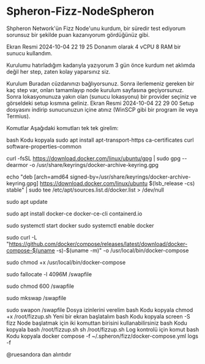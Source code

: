 # Spheron-Fizz-NodeSpheron

Shpheron Network'ün Fizz Node'unu kurdum, bir süredir test ediyorum sorunsuz bir şekilde puan kazanıyorum gördüğünüz gibi.

Ekran Resmi 2024-10-04 22 19 25
Donanım olarak 4 vCPU 8 RAM bir sunucu kullandım.

Kurulumu hatırladığım kadarıyla yazıyorum 3 gün önce kurdum net aklımda değil her step, zaten kolay yaparsınız siz.

Kurulum
Buradan cüzdanınızı bağlıyorsunuz.
Sonra ilerlemeniz gereken bir kaç step var, onları tamamlayıp node kurulum sayfasına geçiyorsunuz.
Sonra lokasyonunuza yakın olan (sunucu lokasyonu) bir provider seçiniz ve görseldeki setup kısmına geliniz.
Ekran Resmi 2024-10-04 22 29 00
Setup dosyasını indirip sunucunuzun içine atınız (WinSCP gibi bir program ile veya Termius).

Komutlar
Aşağıdaki komutları tek tek girelim:

bash
Kodu kopyala
sudo apt install apt-transport-https ca-certificates curl software-properties-common

curl -fsSL https://download.docker.com/linux/ubuntu/gpg | sudo gpg --dearmor -o /usr/share/keyrings/docker-archive-keyring.gpg

echo "deb [arch=amd64 signed-by=/usr/share/keyrings/docker-archive-keyring.gpg] https://download.docker.com/linux/ubuntu $(lsb_release -cs) stable" | sudo tee /etc/apt/sources.list.d/docker.list > /dev/null

sudo apt update

sudo apt install docker-ce docker-ce-cli containerd.io

sudo systemctl start docker
sudo systemctl enable docker

sudo curl -L "https://github.com/docker/compose/releases/latest/download/docker-compose-$(uname -s)-$(uname -m)" -o /usr/local/bin/docker-compose

sudo chmod +x /usr/local/bin/docker-compose

sudo fallocate -l 4096M /swapfile

sudo chmod 600 /swapfile

sudo mkswap /swapfile

sudo swapon /swapfile
Dosya izinlerini verelim
bash
Kodu kopyala
chmod +x /root/fizzup.sh
Yeni bir ekran başlatalım
bash
Kodu kopyala
screen -S fizz
Node başlatmak için iki komuttan birisini kullanabilirsiniz
bash
Kodu kopyala
bash /root/fizzup.sh
sh /root/fizzup.sh
Log kontrolü için komut
bash
Kodu kopyala
docker compose -f ~/.spheron/fizz/docker-compose.yml logs -f

@ruesandora dan alıntıdır
